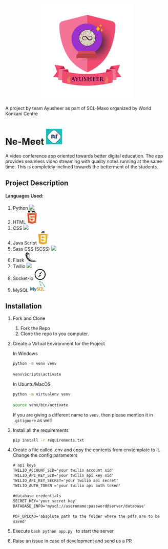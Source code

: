 
 

<p align="center"> 
  <img src="static/images/Ayusheer-logo.png" alt="Ayusheer-lOGO" border="0" width=300 height=300/>&nbsp;
  
  A project by team Ayusheer as part of SCL-Maxo organized by World Konkani Centre </p>

# Ne-Meet <img src="static/images/Final-Logo.png" border="0" width= 50>
 
A video conference app oriented towards better digital education. The app provides seamless video streaming with quality notes running at the same time. This is completely inclined towards the betterment of the students.

## Project Description

#### Languages Used:

1) Python <a href="https://www.python.org/" ><img src="https://github.com/Sudarshan-Mech/SCL_Maxo/blob/main/static/images/python%20logo.png" width= 30></a>
2) HTML <a href="https://developer.mozilla.org/en-US/docs/Web/HTML"><img src="static/images/HTML%20logo%20Modified.png" width= 30></a>
3) CSS  <a href="https://developer.mozilla.org/en-US/docs/Web/CSS"><img src="https://github.com/Sudarshan-Mech/SCL_Maxo/blob/main/static/images/CSS%20logo.png" width= 30></a>
4) Java Script <a href="https://developer.mozilla.org/en-US/docs/Web/JavaScript"><img src="static/images/javascript%20modified.png" width= 30></a>
5) Sass CSS (SCSS) <a href="https://sass-lang.com/"><img src="https://github.com/Sudarshan-Mech/SCL_Maxo/blob/main/static/images/SCSS%20logo.jpg" width= 50></a>
6) Flask <a href="https://flask.palletsprojects.com/en/1.1.x/"><img src="static/images/Flask%20logo%20Modified.jpg" width= 35></a>
7) Twilio <a href="https://www.twilio.com/docs/video/javascript-getting-started"><img src="https://github.com/RajathPrabhu221/SCL_Maxo/blob/main/static/images/Twilio%20logo%20Modified.png" width= 40></a>
8) Socket-io <a href="https://socket.io/"><img src="static/images/Socket-io.svg" width= 35></a>
9) MySQL <a href="https://www.mysql.com/"><img src="static/images/my%20sql.png" width= 50></a>


## Installation 

1. Fork and Clone
    <ol>
    <li>Fork the Repo</li>
    <li>Clone the repo to you computer.</li>
    </ol>

2. Create a Virtual Environment for the Project

    In Windows
    ```bash
    python -m venv venv
    
    venv\Scripts\activate
    ```

    In Ubuntu/MacOS
    ```bash
    python -m virtualenv venv
    
    source venv/bin/activate
    ```
   
   If you are giving a different name to `venv`, then please mention it in `.gitigonre` as well

3. Install all the requirements

    ```bash
    pip install -r requirements.txt
    ```
    
4. Create a file called .env and copy the contents from envtemplate to it.
   Change the config parameters
   ```dosini
   # api keys
   TWILIO_ACCOUNT_SID='your twilio account sid'
   TWILIO_API_KEY_SID='your twilio api key sid'
   TWILIO_API_KEY_SECRET='your twilio api secret'
   TWILIO_AUTH_TOKEN ='your twilio api auth token'

   #database credentials
   SECRET_KEY='your secret key'
   DATABASE_INFO='mysql://usernmame:password@server/database'

   PDF_UPLOAD='absolute path to the folder where the pdfs are to be saved'
   ```
   
5.  Execute ```bash python app.py ``` to start the server

6. Raise an issue in case of development and send us a PR
